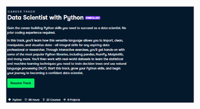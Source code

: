 <p align="center">
  <img src="https://github.com/Gttz/DataCamp_Courses/blob/main/images/DS_Course.PNG" >
</p>

